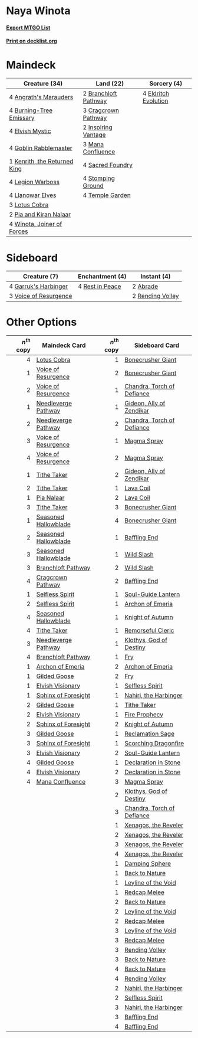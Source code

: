 # Naya Winota

#### [Export MTGO List](../collection/Naya%20Winota/Naya%20Winota.txt)
#### [Print on decklist.org](http://decklist.org/?deckmain=4%09Angrath's%20Marauders%0A2%09Branchloft%20Pathway%0A4%09Burning-Tree%20Emissary%0A3%09Cragcrown%20Pathway%0A4%09Eldritch%20Evolution%0A4%09Elvish%20Mystic%0A4%09Goblin%20Rabblemaster%0A2%09Inspiring%20Vantage%0A1%09Kenrith,%20the%20Returned%20King%0A4%09Legion%20Warboss%0A4%09Llanowar%20Elves%0A3%09Lotus%20Cobra%0A3%09Mana%20Confluence%0A2%09Pia%20and%20Kiran%20Nalaar%0A4%09Sacred%20Foundry%0A4%09Stomping%20Ground%0A4%09Temple%20Garden%0A4%09Winota,%20Joiner%20of%20Forces&deckside=2%09Abrade%0A4%09Garruk's%20Harbinger%0A2%09Rending%20Volley%0A4%09Rest%20in%20Peace%0A3%09Voice%20of%20Resurgence)
# Maindeck

|                                             Creature (34)                                             |                                           Land (22)                                           |                                          Sorcery (4)                                          |
|-------------------------------------------------------------------------------------------------------|-----------------------------------------------------------------------------------------------|-----------------------------------------------------------------------------------------------|
|4 [Angrath's Marauders](http://gatherer.wizards.com/Pages/Card/Details.aspx?multiverseid=435286)       |2 [Branchloft Pathway](http://gatherer.wizards.com/Pages/Card/Details.aspx?multiverseid=491909)|4 [Eldritch Evolution](http://gatherer.wizards.com/Pages/Card/Details.aspx?multiverseid=414456)|
|4 [Burning-Tree Emissary](http://gatherer.wizards.com/Pages/Card/Details.aspx?multiverseid=426627)     |3 [Cragcrown Pathway](http://gatherer.wizards.com/Pages/Card/Details.aspx?multiverseid=491915) |                                                                                               |
|4 [Elvish Mystic](http://gatherer.wizards.com/Pages/Card/Details.aspx?multiverseid=389499)             |2 [Inspiring Vantage](http://gatherer.wizards.com/Pages/Card/Details.aspx?multiverseid=417819) |                                                                                               |
|4 [Goblin Rabblemaster](http://gatherer.wizards.com/Pages/Card/Details.aspx?multiverseid=438486)       |3 [Mana Confluence](http://gatherer.wizards.com/Pages/Card/Details.aspx?multiverseid=409573)   |                                                                                               |
|1 [Kenrith, the Returned King](http://gatherer.wizards.com/Pages/Card/Details.aspx?multiverseid=476052)|4 [Sacred Foundry](http://gatherer.wizards.com/Pages/Card/Details.aspx?multiverseid=405106)    |                                                                                               |
|4 [Legion Warboss](http://gatherer.wizards.com/Pages/Card/Details.aspx?multiverseid=452859)            |4 [Stomping Ground](http://gatherer.wizards.com/Pages/Card/Details.aspx?multiverseid=405110)   |                                                                                               |
|4 [Llanowar Elves](http://gatherer.wizards.com/Pages/Card/Details.aspx?multiverseid=129626)            |4 [Temple Garden](http://gatherer.wizards.com/Pages/Card/Details.aspx?multiverseid=405112)     |                                                                                               |
|3 [Lotus Cobra](http://gatherer.wizards.com/Pages/Card/Details.aspx?multiverseid=438740)               |                                                                                               |                                                                                               |
|2 [Pia and Kiran Nalaar](http://gatherer.wizards.com/Pages/Card/Details.aspx?multiverseid=442783)      |                                                                                               |                                                                                               |
|4 [Winota, Joiner of Forces](http://gatherer.wizards.com/Pages/Card/Details.aspx?multiverseid=479736)  |                                                                                               |                                                                                               |


# Sideboard

|                                          Creature (7)                                          |                                     Enchantment (4)                                      |                                        Instant (4)                                        |
|------------------------------------------------------------------------------------------------|------------------------------------------------------------------------------------------|-------------------------------------------------------------------------------------------|
|4 [Garruk's Harbinger](http://gatherer.wizards.com/Pages/Card/Details.aspx?multiverseid=485508) |4 [Rest in Peace](http://gatherer.wizards.com/Pages/Card/Details.aspx?multiverseid=442021)|2 [Abrade](http://gatherer.wizards.com/Pages/Card/Details.aspx?multiverseid=430772)        |
|3 [Voice of Resurgence](http://gatherer.wizards.com/Pages/Card/Details.aspx?multiverseid=368951)|                                                                                          |2 [Rending Volley](http://gatherer.wizards.com/Pages/Card/Details.aspx?multiverseid=394663)|


# Other Options

|*n*<sup>th</sup> copy|                                         Maindeck Card                                         |*n*<sup>th</sup> copy|                                           Sideboard Card                                            |
|--------------------:|-----------------------------------------------------------------------------------------------|--------------------:|-----------------------------------------------------------------------------------------------------|
|                    4|[Lotus Cobra](http://gatherer.wizards.com/Pages/Card/Details.aspx?multiverseid=438740)         |                    1|[Bonecrusher Giant](http://gatherer.wizards.com/Pages/Card/Details.aspx?multiverseid=473077)         |
|                    1|[Voice of Resurgence](http://gatherer.wizards.com/Pages/Card/Details.aspx?multiverseid=368951) |                    2|[Bonecrusher Giant](http://gatherer.wizards.com/Pages/Card/Details.aspx?multiverseid=473077)         |
|                    2|[Voice of Resurgence](http://gatherer.wizards.com/Pages/Card/Details.aspx?multiverseid=368951) |                    1|[Chandra, Torch of Defiance](http://gatherer.wizards.com/Pages/Card/Details.aspx?multiverseid=417683)|
|                    1|[Needleverge Pathway](http://gatherer.wizards.com/Pages/Card/Details.aspx?multiverseid=491918) |                    1|[Gideon, Ally of Zendikar](http://gatherer.wizards.com/Pages/Card/Details.aspx?multiverseid=401897)  |
|                    2|[Needleverge Pathway](http://gatherer.wizards.com/Pages/Card/Details.aspx?multiverseid=491918) |                    2|[Chandra, Torch of Defiance](http://gatherer.wizards.com/Pages/Card/Details.aspx?multiverseid=417683)|
|                    3|[Voice of Resurgence](http://gatherer.wizards.com/Pages/Card/Details.aspx?multiverseid=368951) |                    1|[Magma Spray](http://gatherer.wizards.com/Pages/Card/Details.aspx?multiverseid=426843)               |
|                    4|[Voice of Resurgence](http://gatherer.wizards.com/Pages/Card/Details.aspx?multiverseid=368951) |                    2|[Magma Spray](http://gatherer.wizards.com/Pages/Card/Details.aspx?multiverseid=426843)               |
|                    1|[Tithe Taker](http://gatherer.wizards.com/Pages/Card/Details.aspx?multiverseid=457171)         |                    2|[Gideon, Ally of Zendikar](http://gatherer.wizards.com/Pages/Card/Details.aspx?multiverseid=401897)  |
|                    2|[Tithe Taker](http://gatherer.wizards.com/Pages/Card/Details.aspx?multiverseid=457171)         |                    1|[Lava Coil](http://gatherer.wizards.com/Pages/Card/Details.aspx?multiverseid=452858)                 |
|                    1|[Pia Nalaar](http://gatherer.wizards.com/Pages/Card/Details.aspx?multiverseid=417697)          |                    2|[Lava Coil](http://gatherer.wizards.com/Pages/Card/Details.aspx?multiverseid=452858)                 |
|                    3|[Tithe Taker](http://gatherer.wizards.com/Pages/Card/Details.aspx?multiverseid=457171)         |                    3|[Bonecrusher Giant](http://gatherer.wizards.com/Pages/Card/Details.aspx?multiverseid=473077)         |
|                    1|[Seasoned Hallowblade](http://gatherer.wizards.com/Pages/Card/Details.aspx?multiverseid=485357)|                    4|[Bonecrusher Giant](http://gatherer.wizards.com/Pages/Card/Details.aspx?multiverseid=473077)         |
|                    2|[Seasoned Hallowblade](http://gatherer.wizards.com/Pages/Card/Details.aspx?multiverseid=485357)|                    1|[Baffling End](http://gatherer.wizards.com/Pages/Card/Details.aspx?multiverseid=439658)              |
|                    3|[Seasoned Hallowblade](http://gatherer.wizards.com/Pages/Card/Details.aspx?multiverseid=485357)|                    1|[Wild Slash](http://gatherer.wizards.com/Pages/Card/Details.aspx?multiverseid=391959)                |
|                    3|[Branchloft Pathway](http://gatherer.wizards.com/Pages/Card/Details.aspx?multiverseid=491909)  |                    2|[Wild Slash](http://gatherer.wizards.com/Pages/Card/Details.aspx?multiverseid=391959)                |
|                    4|[Cragcrown Pathway](http://gatherer.wizards.com/Pages/Card/Details.aspx?multiverseid=491915)   |                    2|[Baffling End](http://gatherer.wizards.com/Pages/Card/Details.aspx?multiverseid=439658)              |
|                    1|[Selfless Spirit](http://gatherer.wizards.com/Pages/Card/Details.aspx?multiverseid=414332)     |                    1|[Soul-Guide Lantern](http://gatherer.wizards.com/Pages/Card/Details.aspx?multiverseid=476488)        |
|                    2|[Selfless Spirit](http://gatherer.wizards.com/Pages/Card/Details.aspx?multiverseid=414332)     |                    1|[Archon of Emeria](http://gatherer.wizards.com/Pages/Card/Details.aspx?multiverseid=495594)          |
|                    4|[Seasoned Hallowblade](http://gatherer.wizards.com/Pages/Card/Details.aspx?multiverseid=485357)|                    1|[Knight of Autumn](http://gatherer.wizards.com/Pages/Card/Details.aspx?multiverseid=452933)          |
|                    4|[Tithe Taker](http://gatherer.wizards.com/Pages/Card/Details.aspx?multiverseid=457171)         |                    1|[Remorseful Cleric](http://gatherer.wizards.com/Pages/Card/Details.aspx?multiverseid=447169)         |
|                    3|[Needleverge Pathway](http://gatherer.wizards.com/Pages/Card/Details.aspx?multiverseid=491918) |                    1|[Klothys, God of Destiny](http://gatherer.wizards.com/Pages/Card/Details.aspx?multiverseid=476471)   |
|                    4|[Branchloft Pathway](http://gatherer.wizards.com/Pages/Card/Details.aspx?multiverseid=491909)  |                    1|[Fry](http://gatherer.wizards.com/Pages/Card/Details.aspx?multiverseid=466894)                       |
|                    1|[Archon of Emeria](http://gatherer.wizards.com/Pages/Card/Details.aspx?multiverseid=495594)    |                    2|[Archon of Emeria](http://gatherer.wizards.com/Pages/Card/Details.aspx?multiverseid=495594)          |
|                    1|[Gilded Goose](http://gatherer.wizards.com/Pages/Card/Details.aspx?multiverseid=473122)        |                    2|[Fry](http://gatherer.wizards.com/Pages/Card/Details.aspx?multiverseid=466894)                       |
|                    1|[Elvish Visionary](http://gatherer.wizards.com/Pages/Card/Details.aspx?multiverseid=175124)    |                    1|[Selfless Spirit](http://gatherer.wizards.com/Pages/Card/Details.aspx?multiverseid=414332)           |
|                    1|[Sphinx of Foresight](http://gatherer.wizards.com/Pages/Card/Details.aspx?multiverseid=457199) |                    1|[Nahiri, the Harbinger](http://gatherer.wizards.com/Pages/Card/Details.aspx?multiverseid=463948)     |
|                    2|[Gilded Goose](http://gatherer.wizards.com/Pages/Card/Details.aspx?multiverseid=473122)        |                    1|[Tithe Taker](http://gatherer.wizards.com/Pages/Card/Details.aspx?multiverseid=457171)               |
|                    2|[Elvish Visionary](http://gatherer.wizards.com/Pages/Card/Details.aspx?multiverseid=175124)    |                    1|[Fire Prophecy](http://gatherer.wizards.com/Pages/Card/Details.aspx?multiverseid=479636)             |
|                    2|[Sphinx of Foresight](http://gatherer.wizards.com/Pages/Card/Details.aspx?multiverseid=457199) |                    2|[Knight of Autumn](http://gatherer.wizards.com/Pages/Card/Details.aspx?multiverseid=452933)          |
|                    3|[Gilded Goose](http://gatherer.wizards.com/Pages/Card/Details.aspx?multiverseid=473122)        |                    1|[Reclamation Sage](http://gatherer.wizards.com/Pages/Card/Details.aspx?multiverseid=389651)          |
|                    3|[Sphinx of Foresight](http://gatherer.wizards.com/Pages/Card/Details.aspx?multiverseid=457199) |                    1|[Scorching Dragonfire](http://gatherer.wizards.com/Pages/Card/Details.aspx?multiverseid=473101)      |
|                    3|[Elvish Visionary](http://gatherer.wizards.com/Pages/Card/Details.aspx?multiverseid=175124)    |                    2|[Soul-Guide Lantern](http://gatherer.wizards.com/Pages/Card/Details.aspx?multiverseid=476488)        |
|                    4|[Gilded Goose](http://gatherer.wizards.com/Pages/Card/Details.aspx?multiverseid=473122)        |                    1|[Declaration in Stone](http://gatherer.wizards.com/Pages/Card/Details.aspx?multiverseid=409750)      |
|                    4|[Elvish Visionary](http://gatherer.wizards.com/Pages/Card/Details.aspx?multiverseid=175124)    |                    2|[Declaration in Stone](http://gatherer.wizards.com/Pages/Card/Details.aspx?multiverseid=409750)      |
|                    4|[Mana Confluence](http://gatherer.wizards.com/Pages/Card/Details.aspx?multiverseid=409573)     |                    3|[Magma Spray](http://gatherer.wizards.com/Pages/Card/Details.aspx?multiverseid=426843)               |
|                     |                                                                                               |                    2|[Klothys, God of Destiny](http://gatherer.wizards.com/Pages/Card/Details.aspx?multiverseid=476471)   |
|                     |                                                                                               |                    3|[Chandra, Torch of Defiance](http://gatherer.wizards.com/Pages/Card/Details.aspx?multiverseid=417683)|
|                     |                                                                                               |                    1|[Xenagos, the Reveler](http://gatherer.wizards.com/Pages/Card/Details.aspx?multiverseid=373502)      |
|                     |                                                                                               |                    2|[Xenagos, the Reveler](http://gatherer.wizards.com/Pages/Card/Details.aspx?multiverseid=373502)      |
|                     |                                                                                               |                    3|[Xenagos, the Reveler](http://gatherer.wizards.com/Pages/Card/Details.aspx?multiverseid=373502)      |
|                     |                                                                                               |                    4|[Xenagos, the Reveler](http://gatherer.wizards.com/Pages/Card/Details.aspx?multiverseid=373502)      |
|                     |                                                                                               |                    1|[Damping Sphere](http://gatherer.wizards.com/Pages/Card/Details.aspx?multiverseid=443101)            |
|                     |                                                                                               |                    1|[Back to Nature](http://gatherer.wizards.com/Pages/Card/Details.aspx?multiverseid=208284)            |
|                     |                                                                                               |                    1|[Leyline of the Void](http://gatherer.wizards.com/Pages/Card/Details.aspx?multiverseid=107682)       |
|                     |                                                                                               |                    1|[Redcap Melee](http://gatherer.wizards.com/Pages/Card/Details.aspx?multiverseid=473097)              |
|                     |                                                                                               |                    2|[Back to Nature](http://gatherer.wizards.com/Pages/Card/Details.aspx?multiverseid=208284)            |
|                     |                                                                                               |                    2|[Leyline of the Void](http://gatherer.wizards.com/Pages/Card/Details.aspx?multiverseid=107682)       |
|                     |                                                                                               |                    2|[Redcap Melee](http://gatherer.wizards.com/Pages/Card/Details.aspx?multiverseid=473097)              |
|                     |                                                                                               |                    3|[Leyline of the Void](http://gatherer.wizards.com/Pages/Card/Details.aspx?multiverseid=107682)       |
|                     |                                                                                               |                    3|[Redcap Melee](http://gatherer.wizards.com/Pages/Card/Details.aspx?multiverseid=473097)              |
|                     |                                                                                               |                    3|[Rending Volley](http://gatherer.wizards.com/Pages/Card/Details.aspx?multiverseid=394663)            |
|                     |                                                                                               |                    3|[Back to Nature](http://gatherer.wizards.com/Pages/Card/Details.aspx?multiverseid=208284)            |
|                     |                                                                                               |                    4|[Back to Nature](http://gatherer.wizards.com/Pages/Card/Details.aspx?multiverseid=208284)            |
|                     |                                                                                               |                    4|[Rending Volley](http://gatherer.wizards.com/Pages/Card/Details.aspx?multiverseid=394663)            |
|                     |                                                                                               |                    2|[Nahiri, the Harbinger](http://gatherer.wizards.com/Pages/Card/Details.aspx?multiverseid=463948)     |
|                     |                                                                                               |                    2|[Selfless Spirit](http://gatherer.wizards.com/Pages/Card/Details.aspx?multiverseid=414332)           |
|                     |                                                                                               |                    3|[Nahiri, the Harbinger](http://gatherer.wizards.com/Pages/Card/Details.aspx?multiverseid=463948)     |
|                     |                                                                                               |                    3|[Baffling End](http://gatherer.wizards.com/Pages/Card/Details.aspx?multiverseid=439658)              |
|                     |                                                                                               |                    4|[Baffling End](http://gatherer.wizards.com/Pages/Card/Details.aspx?multiverseid=439658)              |

